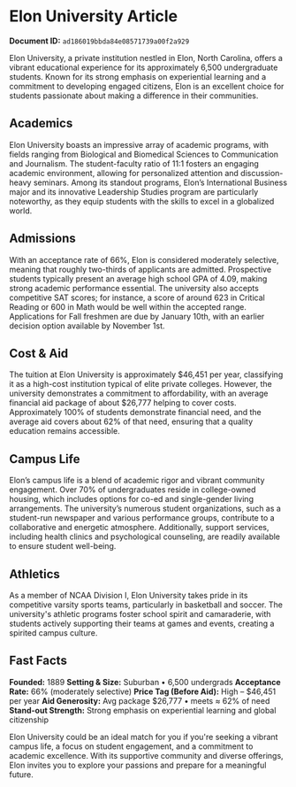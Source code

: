 # Elon University Article

**Document ID:** `ad186019bbda84e08571739a00f2a929`

Elon University, a private institution nestled in Elon, North Carolina, offers a vibrant educational experience for its approximately 6,500 undergraduate students. Known for its strong emphasis on experiential learning and a commitment to developing engaged citizens, Elon is an excellent choice for students passionate about making a difference in their communities.

## Academics
Elon University boasts an impressive array of academic programs, with fields ranging from Biological and Biomedical Sciences to Communication and Journalism. The student-faculty ratio of 11:1 fosters an engaging academic environment, allowing for personalized attention and discussion-heavy seminars. Among its standout programs, Elon’s International Business major and its innovative Leadership Studies program are particularly noteworthy, as they equip students with the skills to excel in a globalized world.

## Admissions
With an acceptance rate of 66%, Elon is considered moderately selective, meaning that roughly two-thirds of applicants are admitted. Prospective students typically present an average high school GPA of 4.09, making strong academic performance essential. The university also accepts competitive SAT scores; for instance, a score of around 623 in Critical Reading or 600 in Math would be well within the accepted range. Applications for Fall freshmen are due by January 10th, with an earlier decision option available by November 1st.

## Cost & Aid
The tuition at Elon University is approximately $46,451 per year, classifying it as a high-cost institution typical of elite private colleges. However, the university demonstrates a commitment to affordability, with an average financial aid package of about $26,777 helping to cover costs. Approximately 100% of students demonstrate financial need, and the average aid covers about 62% of that need, ensuring that a quality education remains accessible.

## Campus Life
Elon’s campus life is a blend of academic rigor and vibrant community engagement. Over 70% of undergraduates reside in college-owned housing, which includes options for co-ed and single-gender living arrangements. The university’s numerous student organizations, such as a student-run newspaper and various performance groups, contribute to a collaborative and energetic atmosphere. Additionally, support services, including health clinics and psychological counseling, are readily available to ensure student well-being.

## Athletics
As a member of NCAA Division I, Elon University takes pride in its competitive varsity sports teams, particularly in basketball and soccer. The university's athletic programs foster school spirit and camaraderie, with students actively supporting their teams at games and events, creating a spirited campus culture.

## Fast Facts
**Founded:** 1889
**Setting & Size:** Suburban • 6,500 undergrads
**Acceptance Rate:** 66% (moderately selective)
**Price Tag (Before Aid):** High – $46,451 per year
**Aid Generosity:** Avg package $26,777 • meets ≈ 62% of need
**Stand-out Strength:** Strong emphasis on experiential learning and global citizenship

Elon University could be an ideal match for you if you're seeking a vibrant campus life, a focus on student engagement, and a commitment to academic excellence. With its supportive community and diverse offerings, Elon invites you to explore your passions and prepare for a meaningful future.
